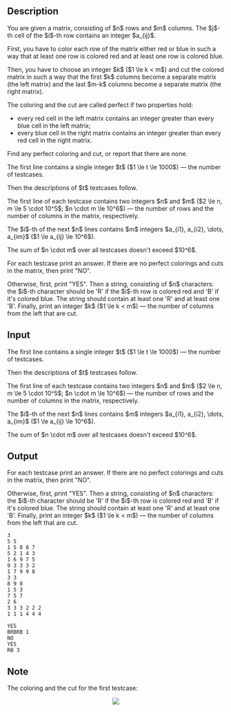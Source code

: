 ## Description

<div><p>You are given a matrix, consisting of $n$ rows and $m$ columns. The $j$-th cell of the $i$-th row contains an integer $a_{ij}$.</p><p>First, you have to color each row of the matrix either red or blue in such a way that <span class="tex-font-style-bf">at least one row is colored red</span> and <span class="tex-font-style-bf">at least one row is colored blue</span>.</p><p>Then, you have to choose an integer $k$ ($1 \le k &lt; m$) and cut the colored matrix in such a way that the first $k$ columns become a separate matrix (the <span class="tex-font-style-it">left</span> matrix) and the last $m-k$ columns become a separate matrix (the <span class="tex-font-style-it">right</span> matrix).</p><p>The coloring and the cut are called <span class="tex-font-style-it">perfect</span> if two properties hold: </p><ul> <li> every red cell in the left matrix contains an integer greater than every blue cell in the left matrix; </li><li> every blue cell in the right matrix contains an integer greater than every red cell in the right matrix. </li></ul><p>Find any perfect coloring and cut, or report that there are none.</p></div><div class="input-specification"><p>The first line contains a single integer $t$ ($1 \le t \le 1000$)&nbsp;— the number of testcases.</p><p>Then the descriptions of $t$ testcases follow.</p><p>The first line of each testcase contains two integers $n$ and $m$ ($2 \le n, m \le 5 \cdot 10^5$; $n \cdot m \le 10^6$)&nbsp;— the number of rows and the number of columns in the matrix, respectively.</p><p>The $i$-th of the next $n$ lines contains $m$ integers $a_{i1}, a_{i2}, \dots, a_{im}$ ($1 \le a_{ij} \le 10^6$).</p><p>The sum of $n \cdot m$ over all testcases doesn't exceed $10^6$.</p></div><div class="output-specification"><p>For each testcase print an answer. If there are no perfect colorings and cuts in the matrix, then print "<span class="tex-font-style-tt">NO</span>".</p><p>Otherwise, first, print "<span class="tex-font-style-tt">YES</span>". Then a string, consisting of $n$ characters: the $i$-th character should be '<span class="tex-font-style-tt">R</span>' if the $i$-th row is colored red and '<span class="tex-font-style-tt">B</span>' if it's colored blue. The string should contain at least one '<span class="tex-font-style-tt">R</span>' and at least one '<span class="tex-font-style-tt">B</span>'. Finally, print an integer $k$ ($1 \le k &lt; m$)&nbsp;— the number of columns from the left that are cut.</p></div>

## Input

<p>The first line contains a single integer $t$ ($1 \le t \le 1000$)&nbsp;— the number of testcases.</p><p>Then the descriptions of $t$ testcases follow.</p><p>The first line of each testcase contains two integers $n$ and $m$ ($2 \le n, m \le 5 \cdot 10^5$; $n \cdot m \le 10^6$)&nbsp;— the number of rows and the number of columns in the matrix, respectively.</p><p>The $i$-th of the next $n$ lines contains $m$ integers $a_{i1}, a_{i2}, \dots, a_{im}$ ($1 \le a_{ij} \le 10^6$).</p><p>The sum of $n \cdot m$ over all testcases doesn't exceed $10^6$.</p>

## Output

<p>For each testcase print an answer. If there are no perfect colorings and cuts in the matrix, then print "<span class="tex-font-style-tt">NO</span>".</p><p>Otherwise, first, print "<span class="tex-font-style-tt">YES</span>". Then a string, consisting of $n$ characters: the $i$-th character should be '<span class="tex-font-style-tt">R</span>' if the $i$-th row is colored red and '<span class="tex-font-style-tt">B</span>' if it's colored blue. The string should contain at least one '<span class="tex-font-style-tt">R</span>' and at least one '<span class="tex-font-style-tt">B</span>'. Finally, print an integer $k$ ($1 \le k &lt; m$)&nbsp;— the number of columns from the left that are cut.</p>





```input1
3
5 5
1 5 8 8 7
5 2 1 4 3
1 6 9 7 5
9 3 3 3 2
1 7 9 9 8
3 3
8 9 8
1 5 3
7 5 7
2 6
3 3 3 2 2 2
1 1 1 4 4 4
```




```output1
YES
BRBRB 1
NO
YES
RB 3
```



## Note

<p>The coloring and the cut for the first testcase:</p><center> <img class="tex-graphics" src="file://JFy2J5Pt.png" style="max-width: 100.0%;max-height: 100.0%;"> </center>
